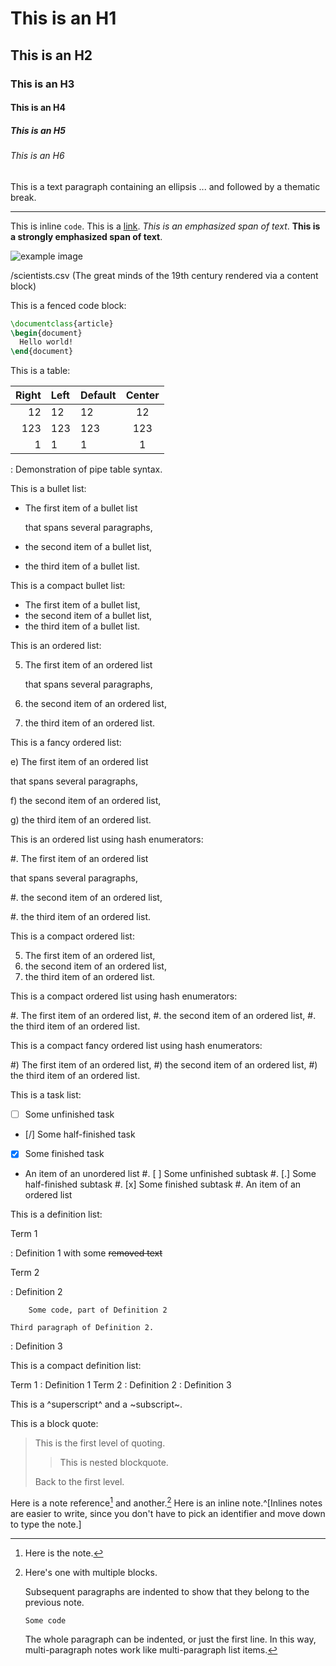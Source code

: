 # This is an H1

## This is an H2

### This is an H3

#### This is an H4

##### This is an H5

###### This is an H6

This is a text paragraph containing an ellipsis ... and followed by a thematic break.

***

This is inline `code`. This is a [link](http://google.cz "Google").  _This is an *emphasized* span of text_. __This is a **strongly emphasized** span of text__.

  ![example image](example-image.png "An example image from Martin Scharrer's mwe package")

  /scientists.csv (The great minds of the 19th century rendered via a content block)

This is a fenced code block:

``` latex
\documentclass{article}
\begin{document}
  Hello world!
\end{document}
```

This is a table:

| Right | Left | Default | Center |
|------:|:-----|---------|:------:|
|    12 | 12   | 12      |   12   |
|   123 | 123  | 123     |   123  |
|     1 | 1    | 1       |    1   |

  : Demonstration of pipe table syntax.

This is a bullet list:

* The first item of a bullet list

  that spans several paragraphs,

* the second item of a bullet list,

* the third item of a bullet list.

This is a compact bullet list:

* The first item of a bullet list,
* the second item of a bullet list,
* the third item of a bullet list.

This is an ordered list:

5. The first item of an ordered list

   that spans several paragraphs,

6. the second item of an ordered list,

7. the third item of an ordered list.

This is a fancy ordered list:

e) The first item of an ordered list

   that spans several paragraphs,

f) the second item of an ordered list,

g) the third item of an ordered list.

This is an ordered list using hash enumerators:

#. The first item of an ordered list

   that spans several paragraphs,

#. the second item of an ordered list,

#. the third item of an ordered list.

This is a compact ordered list:

5. The first item of an ordered list,
6. the second item of an ordered list,
7. the third item of an ordered list.

This is a compact ordered list using hash enumerators:

#. The first item of an ordered list,
#. the second item of an ordered list,
#. the third item of an ordered list.

This is a compact fancy ordered list using hash enumerators:

#) The first item of an ordered list,
#) the second item of an ordered list,
#) the third item of an ordered list.

This is a task list:

* [ ] Some unfinished task
* [/] Some half-finished task
* [X] Some finished task
* An item of an unordered list
    #. [ ] Some unfinished subtask
    #. [.] Some half-finished subtask
    #. [x] Some finished subtask
    #. An item of an ordered list

This is a definition list:

Term 1

:   Definition 1 with some ~~removed text~~

Term 2

:   Definition 2

        Some code, part of Definition 2

    Third paragraph of Definition 2.

:   Definition 3

This is a compact definition list:

Term 1
:   Definition 1
Term 2
:   Definition 2
:   Definition 3

This is a ^superscript^ and a ~subscript~.

This is a block quote:

> This is the first level of quoting.
>
> > This is nested blockquote.
>
> Back to the first level.

Here is a note reference[^1] and another.[^longnote]
Here is an inline note.^[Inlines notes are easier to
write, since you don't have to pick an identifier and
move down to type the note.]
  
[^1]: Here is the note.

[^longnote]: Here's one with multiple blocks.
  
    Subsequent paragraphs are indented to show that they
belong to the previous note.
  
        Some code

    The whole paragraph can be indented, or just the first
    line.  In this way, multi-paragraph notes work like
    multi-paragraph list items.
